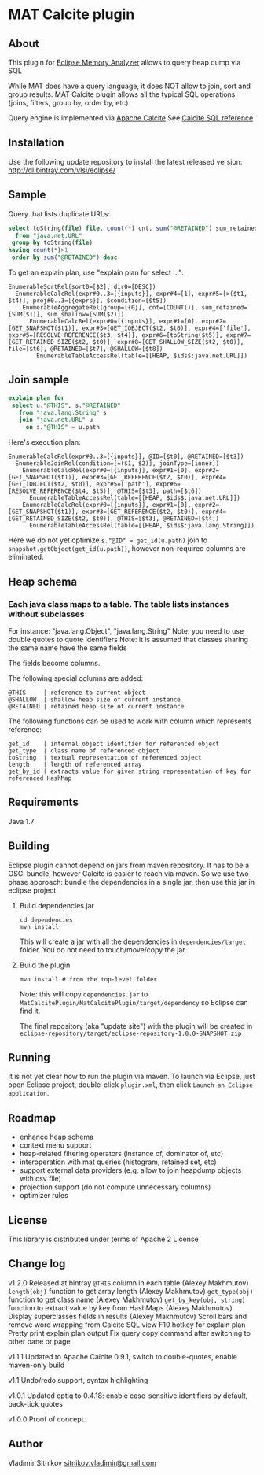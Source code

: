 MAT Calcite plugin
==================

About
-----
This plugin for [Eclipse Memory Analyzer](http://www.eclipse.org/mat) allows to query heap dump via SQL

While MAT does have a query language, it does NOT allow to join, sort and group results.
MAT Calcite plugin allows all the typical SQL operations (joins, filters, group by, order by, etc)

Query engine is implemented via [Apache Calcite](http://calcite.incubator.apache.org)
See [Calcite SQL reference](https://github.com/apache/incubator-calcite/blob/master/doc/REFERENCE.md)

Installation
------------

Use the following update repository to install the latest released version: http://dl.bintray.com/vlsi/eclipse/

Sample
------

Query that lists duplicate URLs:

```sql
select toString(file) file, count(*) cnt, sum("@RETAINED") sum_retained, sum("@SHALLOW") sum_shallow
  from "java.net.URL"
 group by toString(file)
having count(*)>1
 order by sum("@RETAINED") desc
```

To get an explain plan, use "explain plan for select ...":

```
EnumerableSortRel(sort0=[$2], dir0=[DESC])
  EnumerableCalcRel(expr#0..3=[{inputs}], expr#4=[1], expr#5=[>($t1, $t4)], proj#0..3=[{exprs}], $condition=[$t5])
    EnumerableAggregateRel(group=[{0}], cnt=[COUNT()], sum_retained=[SUM($1)], sum_shallow=[SUM($2)])
      EnumerableCalcRel(expr#0=[{inputs}], expr#1=[0], expr#2=[GET_SNAPSHOT($t1)], expr#3=[GET_IOBJECT($t2, $t0)], expr#4=['file'], expr#5=[RESOLVE_REFERENCE($t3, $t4)], expr#6=[toString($t5)], expr#7=[GET_RETAINED_SIZE($t2, $t0)], expr#8=[GET_SHALLOW_SIZE($t2, $t0)], file=[$t6], @RETAINED=[$t7], @SHALLOW=[$t8])
        EnumerableTableAccessRel(table=[[HEAP, $ids$:java.net.URL]])
```

Join sample
-----------

```sql
explain plan for
 select u."@THIS", s."@RETAINED"
   from "java.lang.String" s
   join "java.net.URL" u
     on s."@THIS" = u.path
```

Here's execution plan:

```
EnumerableCalcRel(expr#0..3=[{inputs}], @ID=[$t0], @RETAINED=[$t3])
  EnumerableJoinRel(condition=[=($1, $2)], joinType=[inner])
    EnumerableCalcRel(expr#0=[{inputs}], expr#1=[0], expr#2=[GET_SNAPSHOT($t1)], expr#3=[GET_REFERENCE($t2, $t0)], expr#4=[GET_IOBJECT($t2, $t0)], expr#5=['path'], expr#6=[RESOLVE_REFERENCE($t4, $t5)], @THIS=[$t3], path=[$t6])
      EnumerableTableAccessRel(table=[[HEAP, $ids$:java.net.URL]])
    EnumerableCalcRel(expr#0=[{inputs}], expr#1=[0], expr#2=[GET_SNAPSHOT($t1)], expr#3=[GET_REFERENCE($t2, $t0)], expr#4=[GET_RETAINED_SIZE($t2, $t0)], @THIS=[$t3], @RETAINED=[$t4])
      EnumerableTableAccessRel(table=[[HEAP, $ids$:java.lang.String]])
```

Here we do not yet optimize `s."@ID" = get_id(u.path)` join to `snapshot.getObject(get_id(u.path))`, however non-required columns are eliminated.

Heap schema
-----------

### Each java class maps to a table. The table lists instances without subclasses
 For instance: "java.lang.Object", "java.lang.String"
 Note: you need to use double quotes to quote identifiers
 Note: it is assumed that classes sharing the same name have the same fields

 The fields become columns.

 The following special columns are added:

    @THIS     | reference to current object
    @SHALLOW  | shallow heap size of current instance
    @RETAINED | retained heap size of current instance

 The following functions can be used to work with column which represents reference:

    get_id    | internal object identifier for referenced object
    get_type  | class name of referenced object
    toString  | textual representation of referenced object
    length    | length of referenced array
    get_by_id | extracts value for given string representation of key for referenced HashMap

Requirements
------------
Java 1.7


Building
--------

Eclipse plugin cannot depend on jars from maven repository.
It has to be a OSGi bundle, however Calcite is easier to reach via maven.
So we use two-phase approach: bundle the dependencies in a single jar, then use this jar in eclipse project.

1. Build dependencies.jar

    ```
    cd dependencies
    mvn install
    ```

    This will create a jar with all the dependencies in `dependencies/target` folder.
    You do not need to touch/move/copy the jar.

2. Build the plugin

    ```
    mvn install # from the top-level folder
    ```

    Note: this will copy `dependencies.jar` to `MatCalcitePlugin/MatCalcitePlugin/target/dependency` so Eclipse can find it.

    The final repository (aka "update site") with the plugin will be created in `eclipse-repository/target/eclipse-repository-1.0.0-SNAPSHOT.zip`


Running
-------

It is not yet clear how to run the plugin via maven.
To launch via Eclipse, just open Eclipse project, double-click `plugin.xml`, then click `Launch an Eclipse application`.

Roadmap
-------

- enhance heap schema
- context menu support
- heap-related filtering operators (instance of, dominator of, etc)
- interoperation with mat queries (histogram, retained set, etc)
- support external data providers (e.g. allow to join heapdump objects with csv file)
- projection support (do not compute unnecessary columns)
- optimizer rules

License
-------
This library is distributed under terms of Apache 2 License

Change log
----------
v1.2.0
  Released at bintray
  `@THIS` column in each table (Alexey Makhmutov)
  `length(obj)` function to get array length (Alexey Makhmutov)
  `get_type(obj)` function to get class name (Alexey Makhmutov)
  `get_by_key(obj, string)` function to extract value by key from HashMaps (Alexey Makhmutov)
  Display superclasses fields in results (Alexey Makhmutov)
  Scroll bars and remove word wrapping from Calcite SQL view
  F10 hotkey for explain plan
  Pretty print explain plan output
  Fix query copy command after switching to other pane or page

v1.1.1
  Updated to Apache Calcite 0.9.1, switch to double-quotes, enable maven-only build

v1.1
  Undo/redo support, syntax highlighting

v1.0.1
  Updated optiq to 0.4.18: enable case-sensitive identifiers by default, back-tick quotes

v1.0.0
  Proof of concept.

Author
------
Vladimir Sitnikov <sitnikov.vladimir@gmail.com>
